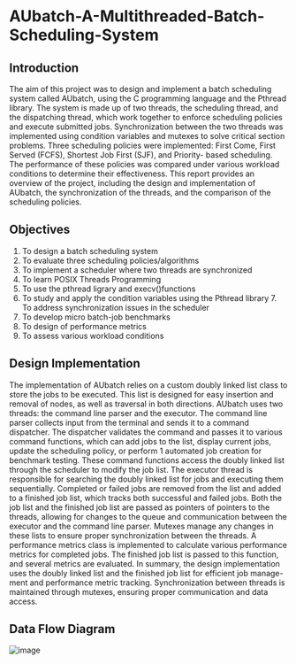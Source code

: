 # AUbatch-A-Multithreaded-Batch-Scheduling-System
## Introduction
The aim of this project was to design and implement a batch scheduling system called AUbatch, using the C programming language and the Pthread library. The system is made up of two threads, the scheduling thread, and the dispatching thread, which work together to enforce scheduling policies and execute submitted jobs. Synchronization between the two threads was implemented using condition variables and mutexes to solve critical section problems. Three scheduling policies were implemented: First Come, First Served (FCFS), Shortest Job First (SJF), and Priority- based scheduling. The performance of these policies was compared under various workload conditions to determine their effectiveness. This report provides an overview of the project, including the design and implementation of AUbatch, the synchronization of the threads, and the comparison of the scheduling policies.

## Objectives
1. To design a batch scheduling system
2. To evaluate three scheduling policies/algorithms
3. To implement a scheduler where two threads are synchronized
4. To learn POSIX Threads Programming
5. To use the pthread ligrary and execv()functions
6. To study and apply the condition variables using the Pthread library 7. To address synchronization issues in the scheduler
8. To develop micro batch-job benchmarks
9. To design of performance metrics
10. To assess various workload conditions

## Design Implementation
The implementation of AUbatch relies on a custom doubly linked list class to store the jobs to be executed. This list is designed for easy insertion and removal of nodes, as well as traversal in both directions.
AUbatch uses two threads: the command line parser and the executor. The command line parser collects input from the terminal and sends it to a command dispatcher. The dispatcher validates the command and passes it to various command functions, which can add jobs to the list, display current jobs, update the scheduling policy, or perform
1
automated job creation for benchmark testing. These command functions access the doubly linked list through the scheduler to modify the job list.
The executor thread is responsible for searching the doubly linked list for jobs and executing them sequentially. Completed or failed jobs are removed from the list and added to a finished job list, which tracks both successful and failed jobs. Both the job list and the finished job list are passed as pointers of pointers to the threads, allowing for changes to the queue and communication between the executor and the command line parser. Mutexes manage any changes in these lists to ensure proper synchronization between the threads.
A performance metrics class is implemented to calculate various performance metrics for completed jobs. The finished job list is passed to this function, and several metrics are evaluated.
In summary, the design implementation uses the doubly linked list and the finished job list for efficient job manage- ment and performance metric tracking. Synchronization between threads is maintained through mutexes, ensuring proper communication and data access.

## Data Flow Diagram
![image](https://user-images.githubusercontent.com/80439017/229162396-ced2b2a5-dbe4-4ea1-839c-1767da64dcf6.png)
